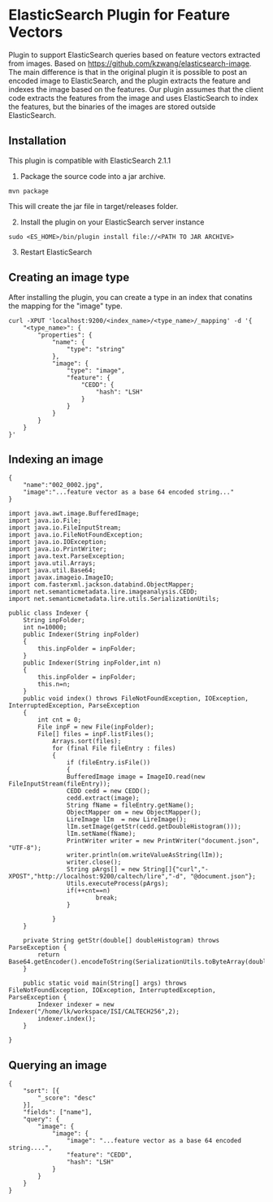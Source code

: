 # ElasticSearch Plugin for Feature Vectors
Plugin to support ElasticSearch queries based on feature vectors extracted from images.
Based on https://github.com/kzwang/elasticsearch-image.
The main difference is that in the original plugin it is possible to post an encoded image to ElasticSearch, and the plugin extracts the feature and indexes the image based on the features.
Our plugin assumes that the client code extracts the features from the image and uses ElasticSearch to index the features, but the binaries of the images are stored outside ElasticSearch.

## Installation
This plugin is  compatible with ElasticSearch 2.1.1
1. Package the source code into a jar archive.
```
mvn package
```
This will create the jar file in target/releases folder.

2. Install the plugin on your ElasticSearch server instance
```
sudo <ES_HOME>/bin/plugin install file://<PATH TO JAR ARCHIVE>
```

3. Restart ElasticSearch

## Creating an image type
After installing the plugin, you can create a type in an index that conatins the mapping for the "image" type.
```
curl -XPUT 'localhost:9200/<index_name>/<type_name>/_mapping' -d '{
    "<type_name>": {
        "properties": {
            "name": {
                "type": "string"
            },
            "image": {
                "type": "image",
                "feature": {
                    "CEDD": {
                        "hash": "LSH"
                    }
                }
            }
        }
    }
}'
```

## Indexing an image
```
{
	"name":"002_0002.jpg",
	"image":"...feature vector as a base 64 encoded string..."
}
```

```
import java.awt.image.BufferedImage;
import java.io.File;
import java.io.FileInputStream;
import java.io.FileNotFoundException;
import java.io.IOException;
import java.io.PrintWriter;
import java.text.ParseException;
import java.util.Arrays;
import java.util.Base64;
import javax.imageio.ImageIO;
import com.fasterxml.jackson.databind.ObjectMapper;
import net.semanticmetadata.lire.imageanalysis.CEDD;
import net.semanticmetadata.lire.utils.SerializationUtils;

public class Indexer {
	String inpFolder;
	int n=10000;
	public Indexer(String inpFolder)
	{
		this.inpFolder = inpFolder;
	}
	public Indexer(String inpFolder,int n)
	{
		this.inpFolder = inpFolder;
		this.n=n;
	}
	public void index() throws FileNotFoundException, IOException, InterruptedException, ParseException
	{
		int cnt = 0;
		File inpF = new File(inpFolder);
		File[] files = inpF.listFiles();
	        Arrays.sort(files);
	        for (final File fileEntry : files) 
	        {
	            if (fileEntry.isFile()) 
	            {
		    	BufferedImage image = ImageIO.read(new FileInputStream(fileEntry));
		    	CEDD cedd = new CEDD();
		    	cedd.extract(image);
		    	String fName = fileEntry.getName();
		    	ObjectMapper om = new ObjectMapper();
		    	LireImage lIm  = new LireImage();
		    	lIm.setImage(getStr(cedd.getDoubleHistogram()));
		    	lIm.setName(fName);
		    	PrintWriter writer = new PrintWriter("document.json", "UTF-8");
				writer.println(om.writeValueAsString(lIm));
				writer.close();
				String pArgs[] = new String[]{"curl","-XPOST","http://localhost:9200/caltech/lire","-d", "@document.json"};
				Utils.executeProcess(pArgs);   
				if(++cnt==n)
			     		break;
	    		}
		
        	}
	}
	
	private String getStr(double[] doubleHistogram) throws ParseException {
		return Base64.getEncoder().encodeToString(SerializationUtils.toByteArray(doubleHistogram));
	}

	public static void main(String[] args) throws FileNotFoundException, IOException, InterruptedException, ParseException {
		Indexer indexer = new Indexer("/home/lk/workspace/ISI/CALTECH256",2);
		indexer.index();
	}
	
}
```

## Querying an image
```
{
	"sort": [{
		"_score": "desc"
	}],
	"fields": ["name"],
	"query": {
		"image": {
			"image": {
				"image": "...feature vector as a base 64 encoded string....",
				"feature": "CEDD",
				"hash": "LSH"
			}
		}
	}
}
```



